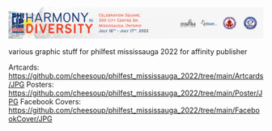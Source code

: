 ![Philfest Mississauga 2022](https://raw.githubusercontent.com/cheesoup/philfest_mississauga_2022/main/Leaderboard/leaderboard.jpg)

various graphic stuff for philfest mississauga 2022 for affinity publisher

Artcards: https://github.com/cheesoup/philfest_mississauga_2022/tree/main/Artcards/JPG
Posters: https://github.com/cheesoup/philfest_mississauga_2022/tree/main/Poster/JPG
Facebook Covers: https://github.com/cheesoup/philfest_mississauga_2022/tree/main/FacebookCover/JPG
